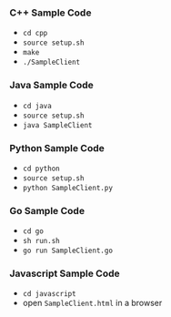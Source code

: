 ### C++ Sample Code
* `cd cpp`
* `source setup.sh`
* `make`
* `./SampleClient`

### Java Sample Code
* `cd java`
* `source setup.sh`
* `java SampleClient`

### Python Sample Code
* `cd python`
* `source setup.sh`
* `python SampleClient.py`

### Go Sample Code
* `cd go`
* `sh run.sh`
* `go run SampleClient.go`

### Javascript Sample Code
* `cd javascript`
* open `SampleClient.html` in a browser
